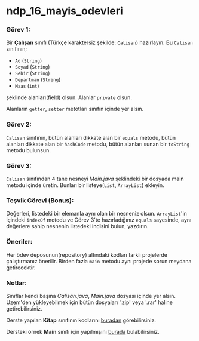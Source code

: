 # ndp_16_mayis_odevleri

### Görev 1:
Bir **Çalışan** sınıfı (Türkçe karaktersiz şekilde: `Calisan`) hazırlayın. Bu `Calisan` sınıfının;
+ `Ad` (`String`)
+ `Soyad` (`String`)
+ `Sehir` (`String`)
+ `Departman` (`String`)
+ `Maas` (`int`)

şeklinde alanları(field) olsun. Alanlar `private` olsun. 

Alanların `getter`, `setter` metotları sınıfın içinde yer alsın. 

### Görev 2:

`Calisan` sınıfının, bütün alanları dikkate alan bir `equals` metodu, bütün alanları dikkate alan bir `hashCode` metodu, bütün alanları sunan bir `toString` metodu bulunsun.

### Görev 3:

`Calisan` sınıfından 4 tane nesneyi *Main.java* şeklindeki bir dosyada main metodu içinde üretin. Bunları bir listeye(`List`, `ArrayList`) ekleyin.

### Teşvik Görevi (Bonus):

Değerleri, listedeki bir elemanla aynı olan bir nesneniz olsun. `ArrayList`'in içindeki `indexOf` metodu ve Görev 3'te hazırladığınız `equals` sayesinde, aynı değerlere sahip nesnenin listedeki indisini bulun, yazdırın.

### Öneriler:

Her ödev deposunun(repository) altındaki kodları farklı projelerde çalıştırmanız önerilir. Birden fazla `main` metodu aynı projede sorun meydana getirecektir.


### Notlar:

Sınıflar kendi başına *Calisan.java*, *Main.java* dosyası içinde yer alsın. Uzem'den yükleyebilmek için bütün dosyaları '.zip' veya '.rar' haline getirebilirsiniz.  

Derste yapılan **Kitap** sınıfının kodlarını [buradan](https://github.com/mervetemizer41/ndp_16_mayis_odevleri/blob/main/Kitap.java) görebilirsiniz.

Dersteki örnek **Main** sınıfı için yapılmışını [burada](https://github.com/mervetemizer41/ndp_16_mayis_odevleri/blob/main/Main.java) bulabilirsiniz.
